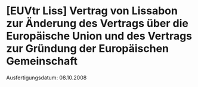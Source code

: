 # [EUVtr Liss] Vertrag von Lissabon zur Änderung des Vertrags über die Europäische Union und des Vertrags zur Gründung der Europäischen Gemeinschaft

Ausfertigungsdatum: 08.10.2008

 